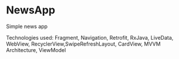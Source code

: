 # NewsApp

Simple news app

Technologies used: Fragment, Navigation, Retrofit, RxJava, LiveData, WebView, RecyclerView,SwipeRefreshLayout, CardView, MVVM Architecture, ViewModel
